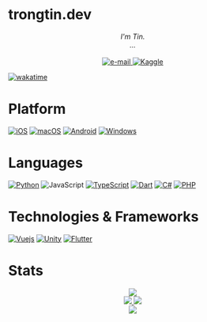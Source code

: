 # trongtin.dev

<p align="center">
    <i>
        I'm Tin.<br>
        ...<br>
    </i><br>
    <a href="mailto:me@trongtin.dev">
        <img src="https://img.shields.io/badge/me@trongtin.dev-black?style=flat-square&logoColor=white" alt="e-mail">
    </a>
    <a href="https://trongtin.dev">
        <img src="https://img.shields.io/badge/trongtin.dev-black?style=flat-square" alt="Kaggle">
    </a>
    
</p>

[![wakatime](https://wakatime.com/badge/user/1fcc5f6d-103e-42a9-a967-9c5b2861000d.svg)](https://wakatime.com/@1fcc5f6d-103e-42a9-a967-9c5b2861000d)

# Platform

[![iOS](https://img.shields.io/badge/iOS-black?style=for-the-badge&logo=ios)](https://www.apple.com/vn/ios)
[![macOS](https://img.shields.io/badge/macOS-black?style=for-the-badge&logo=macos)](https://www.apple.com/vn/macos)
[![Android](https://img.shields.io/badge/Android-black?style=for-the-badge&logo=android)](https://www.android.com/)
[![Windows](https://img.shields.io/badge/Windows-black?style=for-the-badge&logo=windows)](https://www.microsoft.com/en-us/windows)

# Languages

[![Python](https://img.shields.io/badge/python-black?style=for-the-badge&logo=python)](https://www.python.org/)
![JavaScript](https://img.shields.io/badge/javascript-black?style=for-the-badge&logo=javascript)
[![TypeScript](https://img.shields.io/badge/typescript-black?style=for-the-badge&logo=typescript)](https://www.typescriptlang.org/)
[![Dart](https://img.shields.io/badge/dart-black?style=for-the-badge&logo=cplusplus)](https://dart.dev/)
[![C#](https://img.shields.io/badge/csharp-black?style=for-the-badge&logo=c)](https://learn.microsoft.com/vi-vn/dotnet/csharp/)
[![PHP](https://img.shields.io/badge/php-black?style=for-the-badge&logo=gnu-bash&logoColor=white)](https://www.php.net/)

# Technologies & Frameworks

[![Vuejs](https://img.shields.io/badge/Vuejs-black?style=for-the-badge&logo=vuejs)](https://vuejs.org/)
[![Unity](https://img.shields.io/badge/Unity3D-black?style=for-the-badge&logo=unity)](https://unity.com)
[![Flutter](https://img.shields.io/badge/Flutter-black?style=for-the-badge&logo=flutter)](https://flutter.dev)

# Stats

<p align="center">
  <a href="https://github.com/trongtindev">
    <img src="http://github-profile-summary-cards.vercel.app/api/cards/profile-details?username=trongtindev&theme=transparent" />
  </a>
  <br>
  <a href="https://github.com/trongtindev">
    <img src="https://github-readme-streak-stats.herokuapp.com/?user=trongtindev&hide_border=true&card_width=449&theme=transparent" />
  </a>
  <a href="https://github.com/trongtindev">
    <img src="https://github-readme-stats.vercel.app/api?username=trongtindev&hide_border=true&layout=default&theme=transparent" />
  </a>
  <br>
  <a href="https://github.com/trongtindev">
    <img src="https://github-readme-stats.vercel.app/api/wakatime?username=trongtindev&hide_border=true&layout=compact&theme=transparent" />
  </a>
</p>
